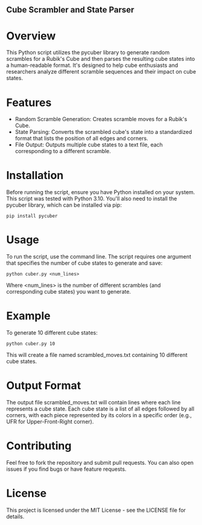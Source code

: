## Cube Scrambler and State Parser
# Overview
This Python script utilizes the pycuber library to generate random scrambles for a Rubik's Cube and then parses the resulting cube states into a human-readable format. It's designed to help cube enthusiasts and researchers analyze different scramble sequences and their impact on cube states.

# Features
- Random Scramble Generation: Creates scramble moves for a Rubik's Cube.
- State Parsing: Converts the scrambled cube's state into a standardized format that lists the position of all edges and corners.
- File Output: Outputs multiple cube states to a text file, each corresponding to a different scramble.
# Installation
Before running the script, ensure you have Python installed on your system. This script was tested with Python 3.10. You'll also need to install the pycuber library, which can be installed via pip:
```
pip install pycuber
```

# Usage
To run the script, use the command line. The script requires one argument that specifies the number of cube states to generate and save:
```
python cuber.py <num_lines>
```
Where <num_lines> is the number of different scrambles (and corresponding cube states) you want to generate.

# Example
To generate 10 different cube states:
```
python cuber.py 10
```
This will create a file named scrambled_moves.txt containing 10 different cube states.

# Output Format
The output file scrambled_moves.txt will contain lines where each line represents a cube state. Each cube state is a list of all edges followed by all corners, with each piece represented by its colors in a specific order (e.g., UFR for Upper-Front-Right corner).

# Contributing
Feel free to fork the repository and submit pull requests. You can also open issues if you find bugs or have feature requests.

# License
This project is licensed under the MIT License - see the LICENSE file for details.

